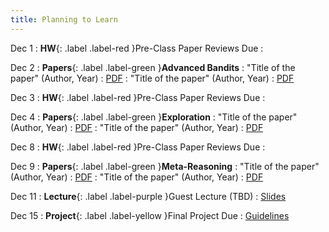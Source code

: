 ```yaml
---
title: Planning to Learn
---
```


Dec 1
: **HW**{: .label .label-red }Pre-Class Paper Reviews Due
  : [](#)

Dec 2
: **Papers**{: .label .label-green }<b>Advanced Bandits</b>
: "Title of the paper" (Author, Year)
  : [PDF](#)
: "Title of the paper" (Author, Year)
  : [PDF](#)

Dec 3
: **HW**{: .label .label-red }Pre-Class Paper Reviews Due
  : [](#)

Dec 4
: **Papers**{: .label .label-green }<b>Exploration</b>
: "Title of the paper" (Author, Year)
  : [PDF](#)
: "Title of the paper" (Author, Year)
  : [PDF](#)

Dec 8
: **HW**{: .label .label-red }Pre-Class Paper Reviews Due
  : [](#)

Dec 9
: **Papers**{: .label .label-green }<b>Meta-Reasoning</b>
: "Title of the paper" (Author, Year)
  : [PDF](#)
: "Title of the paper" (Author, Year)
  : [PDF](#)

Dec 11
: **Lecture**{: .label .label-purple }Guest Lecture (TBD)
  : [Slides](#)


Dec 15
: **Project**{: .label .label-yellow }Final Project Due
  : [Guidelines](#)